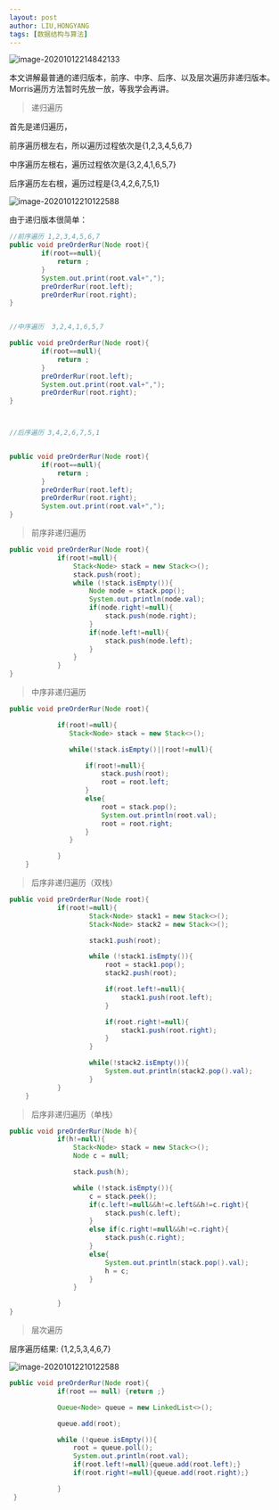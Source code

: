 ```yaml
---
layout: post
author: LIU,HONGYANG
tags: [数据结构与算法]
---
```




![image-20201012214842133](https://tva1.sinaimg.cn/large/007S8ZIlgy1gjmw06on3mj31fq0qw0vb.jpg)

本文讲解最普通的递归版本，前序、中序、后序、以及层次遍历非递归版本。Morris遍历方法暂时先放一放，等我学会再讲。



> 递归遍历



首先是递归遍历，



前序遍历根左右，所以遍历过程依次是{1,2,3,4,5,6,7}

中序遍历左根右，遍历过程依次是{3,2,4,1,6,5,7}

后序遍历左右根，遍历过程是{3,4,2,6,7,5,1}

![image-20201012210122588](https://tva1.sinaimg.cn/large/007S8ZIlgy1gjmumykefxj30ue0jyac0.jpg)

由于递归版本很简单：



```java
//前序遍历 1,2,3,4,5,6,7
public void preOrderRur(Node root){
        if(root==null){
            return ;
        }
        System.out.print(root.val+",");
        preOrderRur(root.left);
        preOrderRur(root.right);
}


//中序遍历  3,2,4,1,6,5,7

public void preOrderRur(Node root){
        if(root==null){
            return ;
        }
        preOrderRur(root.left);
        System.out.print(root.val+",");
        preOrderRur(root.right);
}



//后序遍历 3,4,2,6,7,5,1


public void preOrderRur(Node root){
        if(root==null){
            return ;
        }
        preOrderRur(root.left);
        preOrderRur(root.right);
        System.out.print(root.val+",");
}
```





> 前序非递归遍历



```java
public void preOrderRur(Node root){
            if(root!=null){
                Stack<Node> stack = new Stack<>();
                stack.push(root);
                while (!stack.isEmpty()){
                    Node node = stack.pop();
                    System.out.println(node.val);
                    if(node.right!=null){
                        stack.push(node.right);
                    }
                    if(node.left!=null){
                        stack.push(node.left);
                    }
                }
            }
}
```





> 中序非递归遍历



```java
public void preOrderRur(Node root){

            if(root!=null){
               Stack<Node> stack = new Stack<>();

               while(!stack.isEmpty()||root!=null){

                   if(root!=null){
                       stack.push(root);
                       root = root.left;
                   }
                   else{
                       root = stack.pop();
                       System.out.println(root.val);
                       root = root.right;
                   }
               }

            }
    }
```



> 后序非递归遍历（双栈）



```java
public void preOrderRur(Node root){
            if(root!=null){
                    Stack<Node> stack1 = new Stack<>();
                    Stack<Node> stack2 = new Stack<>();

                    stack1.push(root);

                    while (!stack1.isEmpty()){
                        root = stack1.pop();
                        stack2.push(root);

                        if(root.left!=null){
                            stack1.push(root.left);
                        }

                        if(root.right!=null){
                            stack1.push(root.right);
                        }
                    }

                    while(!stack2.isEmpty()){
                        System.out.println(stack2.pop().val);
                    }
            }
    }
```



> 后序非递归遍历（单栈）





````java
public void preOrderRur(Node h){
            if(h!=null){
                Stack<Node> stack = new Stack<>();
                Node c = null;

                stack.push(h);

                while (!stack.isEmpty()){
                    c = stack.peek();
                    if(c.left!=null&&h!=c.left&&h!=c.right){
                        stack.push(c.left);
                    }
                    else if(c.right!=null&&h!=c.right){
                        stack.push(c.right);
                    }
                    else{
                        System.out.println(stack.pop().val);
                        h = c;
                    }
                }

            }
}
````



> 层次遍历

层序遍历结果: {1,2,5,3,4,6,7}

![image-20201012210122588](https://tva1.sinaimg.cn/large/007S8ZIlgy1gjmvwq4wtjj30ue0jywfv.jpg)

````java
public void preOrderRur(Node root){
            if(root == null) {return ;}

            Queue<Node> queue = new LinkedList<>();

            queue.add(root);

            while (!queue.isEmpty()){
                root = queue.poll();
                System.out.println(root.val);
                if(root.left!=null){queue.add(root.left);}
                if(root.right!=null){queue.add(root.right);}

            }
 }
````


